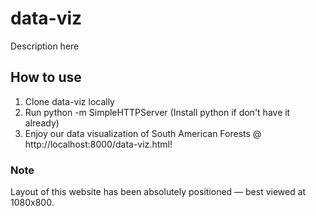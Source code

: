 # data-viz

Description here

## How to use

1. Clone data-viz locally
2. Run python -m SimpleHTTPServer (Install python if don't have it already)
3. Enjoy our data visualization of South American Forests @ http://localhost:8000/data-viz.html!

### Note

Layout of this website has been absolutely positioned — best viewed at 1080x800.
